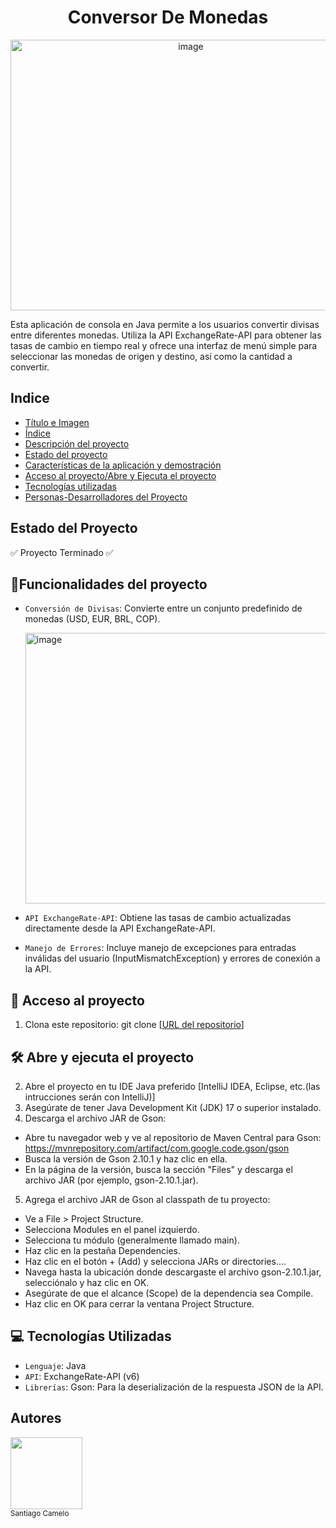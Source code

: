<h1 align="center"> Conversor De Monedas </h1>

<p align="center"> <img width="561" height="433" alt="image" src="https://png.pngtree.com/png-vector/20220630/ourlarge/pngtree-money-changer-logo-iconvector-white-concept-finance-vector-png-image_37464202.png" /> </p>

Esta aplicación de consola en Java permite a los usuarios convertir divisas entre diferentes monedas. Utiliza la API ExchangeRate-API para obtener las tasas de cambio en tiempo real y ofrece una interfaz de menú simple para seleccionar las monedas de origen y destino, así como la cantidad a convertir.

## Indice
* [Título e Imagen](#Título-e-imagen)
* [Índice](#índice)
* [Descripción del proyecto](#descripción-del-proyecto)
* [Estado del proyecto](#Estado-del-proyecto)
* [Características de la aplicación y demostración](#Características-de-la-aplicación-y-demostración)
* [Acceso al proyecto/Abre y Ejecuta el proyecto](#acceso-proyecto-abre-y-ejecuta-el-proyecto)
* [Tecnologías utilizadas](#tecnologías-utilizadas)
* [Personas-Desarrolladores del Proyecto](#personas-desarrolladores)

## Estado del Proyecto
:white_check_mark: Proyecto Terminado :white_check_mark:


## :hammer:Funcionalidades del proyecto
- `Conversión de Divisas`: Convierte entre un conjunto predefinido de monedas (USD, EUR, BRL, COP).
  
  <img width="561" height="433" alt="image" src="https://github.com/user-attachments/assets/7d2e5804-5a82-43c8-a278-3f5982a8ad98" />

- `API ExchangeRate-API`: Obtiene las tasas de cambio actualizadas directamente desde la API ExchangeRate-API.
- `Manejo de Errores`: Incluye manejo de excepciones para entradas inválidas del usuario (InputMismatchException) y errores de conexión a la API.


## 📁 Acceso al proyecto
1. Clona este repositorio: git clone [[URL del repositorio](https://github.com/scamelo520/Conversor-de-Monedas.git)]
   
## 🛠️ Abre y ejecuta el proyecto
2. Abre el proyecto en tu IDE Java preferido [IntelliJ IDEA, Eclipse, etc.(las intrucciones serán con IntelliJ)]
3. Asegúrate de tener Java Development Kit (JDK) 17 o superior instalado.
4. Descarga el archivo JAR de Gson:
  - Abre tu navegador web y ve al repositorio de Maven Central para Gson: https://mvnrepository.com/artifact/com.google.code.gson/gson
  - Busca la versión de Gson 2.10.1 y haz clic en ella.
  - En la página de la versión, busca la sección "Files" y descarga el archivo JAR (por ejemplo, gson-2.10.1.jar).
5. Agrega el archivo JAR de Gson al classpath de tu proyecto:
  - Ve a File > Project Structure.
  - Selecciona Modules en el panel izquierdo.
  - Selecciona tu módulo (generalmente llamado main).
  - Haz clic en la pestaña Dependencies.
  - Haz clic en el botón + (Add) y selecciona JARs or directories....
  - Navega hasta la ubicación donde descargaste el archivo gson-2.10.1.jar, selecciónalo y haz clic en OK.
  - Asegúrate de que el alcance (Scope) de la dependencia sea Compile.
  - Haz clic en OK para cerrar la ventana Project Structure.

## :computer: Tecnologías Utilizadas
- `Lenguaje`: Java
- `API`: ExchangeRate-API (v6)
- `Librerías`: Gson: Para la deserialización de la respuesta JSON de la API.

## Autores
<img src="https://avatars.githubusercontent.com/u/196546316?v=4" width=115><br><sub>Santiago Camelo</sub>
